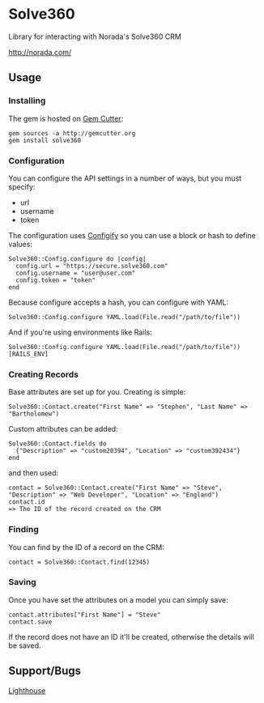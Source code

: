 # Solve360

Library for interacting with Norada's Solve360 CRM

http://norada.com/

## Usage

### Installing
  
The gem is hosted on [Gem Cutter](http://gemcutter.org):

    gem sources -a http://gemcutter.org
    gem install solve360

### Configuration

You can configure the API settings in a number of ways, but you must specify:

* url
* username
* token

The configuration uses [Configify](http://github.com/curve21/configify) so you can use a block or hash to define values:

    Solve360::Config.configure do |config|
      config.url = "https://secure.solve360.com"
      config.username = "user@user.com"
      config.token = "token"
    end

Because configure accepts a hash, you can configure with YAML:

    Solve360::Config.configure YAML.load(File.read("/path/to/file"))

And if you're using environments like Rails:

    Solve360::Config.configure YAML.load(File.read("/path/to/file"))[RAILS_ENV]

### Creating Records

Base attributes are set up for you.  Creating is simple:

    Solve360::Contact.create("First Name" => "Stephen", "Last Name" => "Bartholomew")
    
Custom attributes can be added:

    Solve360::Contact.fields do
      {"Description" => "custom20394", "Location" => "custom392434"}
    end

and then used:

    contact = Solve360::Contact.create("First Name" => "Steve", "Description" => "Web Developer", "Location" => "England")
    contact.id
    => The ID of the record created on the CRM
    
### Finding

You can find by the ID of a record on the CRM:

    contact = Solve360::Contact.find(12345)

### Saving

Once you have set the attributes on a model you can simply save:

    contact.attributes["First Name"] = "Steve"
    contact.save

If the record does not have an ID it'll be created, otherwise the details will be saved.

## Support/Bugs

[Lighthouse](http://c21.lighthouseapp.com/projects/38966-solve360/overview)